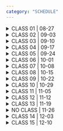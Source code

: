 ```yaml
---
category: "SCHEDULE"
---
```



<details>
<summary>
CLASS 01 | 08-27
</summary>

<div class = "class-schedule-details">

#### During Class
- Introductions
- Course Overview
- Objects & Non-Objects Overview Lecture
- Overview of Tools for Semester Work

#### Before Next Class
- Start an [are.na](https://www.are.na/) account
  - This is where you will keep your sketchbook for the course
  - Create a Channel called 'Objects and Non'
  - Connect your Channel to the [Class Channel](https://www.are.na/stalgia-grigg/objects-non)

- Listen to [Graham Harman's Lecture: Object and the Arts](https://www.youtube.com/watch?v=QJ0GR9bf00g)
- Read [The Nadir of Ooo: From Graham Harman's Tool-Being to Timothy Morton;s Realist Magic: Objects, Ontology, Causality](https://www.meineigenheim.org/ccny/diap/B2050_old/materials/ooo/nadir_of_ooo_brown.pdf)
- Bring an object to the next class that **decenters you**
  - You can 'bring' the object in the form of documentation, evidence, or you can have the physical object with you during class


</div>

</details>

<details>
<summary>
CLASS 02 | 09-03
</summary>

<div class = "class-schedule-details">

#### During Class
- Reading Discussion
- Object Discussion
- Artist Lecture (Material and Presence)

#### Before Next Class
- Read [Tim Morton's Introduction to "Realist Magic: Objects, Ontology, Causality"](https://www.meineigenheim.org/ccny/diap/B2050_old/materials/ooo/realist-magic-objects-ontology-causality.pdf)
- Bring something malleable to class, something without finalized form, something that can be manipulated by your hands
  - Examples: clay, playdoh, dough, slime, mud, peanut butter, etc (note these examples are straightforward, feel free to surprise us)

</div>

</details>

<details>
<summary>
CLASS 03 | 09-10
</summary>

<div class = "class-schedule-details">

#### During Class
- Mutability Discussion
- Photogrammetry Workshop Pt 1
- Lecture on Interobject Relationships

#### Before Next Class
- Document 5 relationships between objects that tell a story
  - These can be photographs, drawings, whatever is generative for you
  - These can be constructed or discovered
  - Start a new are.na channel named "Incidental or Made" that is connected to your "Objects & Non" Channel
  - Add your 5 documents to the channel
  - Bonus points if these object-relationship-configurations in a way that you can express (not actual bonus points, just a good goal)
- Read [Chapter 1: Irreductions of Prince of Networks by Graham Harmon](http://www.re-press.org/book-files/OA_Version_780980544060_Prince_of_Networks.pdf)


</div>

</details>

<details>
<summary>
CLASS 04 | 09-17
</summary>

<div class = "class-schedule-details">

#### During Class
- View and Discuss 'Incidental and Made' homework
- Photogrammetry Workshop Pt. 2
- Lecture on Material vs. Immaterial

#### Before Next Class
- Develop an idea for an artwork that engages with 1 of the following binaries:
  - Subject v. Object
  - Material v. Immaterial
  - Mutable v. Immutable
  - Connected v. Disconnected
- This artwork can be based on prior work, it can also be an adaptation of an ongoing project
- The project should be scoped so that it can be completed for critique in 1 month
- Prepare a 10-slide proposal presentation for your artwork
- Your presentation should include information on both the conceptual intentions and practical considerations for the project
- Bring your proposal to next class, you will screenshare and present your idea, we will offer feedback

</div>

</details>

<details>
<summary>
CLASS 05 | 09-24
</summary>

<div class = "class-schedule-details">

#### During Class
- View your proposals and share feedback with one another

#### Before Next Class
- Read [the Introduction to 'On the Existence of Digital Objects' by Yuk Hui](https://sgp1.digitaloceanspaces.com/proletarian-library/My-library/Yuk%20Hui/On%20the%20Existence%20of%20Digital%20Objects%20%28Electronic%20Mediations%29%20%28455%29/On%20the%20Existence%20of%20Digital%20Objects%20%28Elect%20-%20Yuk%20Hui.pdf)
- Read [Form and Relation: Materialism on an Uncanny Stage by Yuk Hui](http://digitalmilieu.net/documents/Hui_form%20and%20relation.pdf)

- Document 5 'digital objects'
  - Documentation can be photographs, drawings, whatever is expressive
  - Start a new are.na channel named "Digital Objects" that is connected to your "Objects & Non" Channel
  - Add your 5 documents to the channel
  - Bonus points if these object-relationship-configurations in a way that you can express (not actual bonus points, just a good goal)


</div>

</details>

<details>
<summary>
CLASS 06 | 10-01
</summary>

<div class = "class-schedule-details">

#### During Class
- Reading Discussion
- Digital Materiality lecture

#### Before Next Class
- Prepare work-in-progress documentation or anything useful for 1-on-1 studio visits
- Create a 'Project 1' channel and connect it to your 'Objects and Non' channel
  - Add 10 reference blocks to this new channel
  - These reference blocks can be sketches, found images, notes, anything that shows your active thinking

</div>

</details>

<details>
<summary>
CLASS 07 | 10-08
</summary>

<div class = "class-schedule-details">

#### During Class
- 1-on-1 studio visits

#### Before Next Class
- Read [Black Mysticism by Calvin Warren](https://unbag.net/end/black-mysticism)
- Read A Poetics of the Undercommons by Fred Moten

</div>

</details>

<details>
<summary>
CLASS 08 | 10-15
</summary>

<div class = "class-schedule-details">

#### During Class
- Reading Discussion
- Brief 1-on-1 Meetings

#### Before Next Class
- Finish Project 1 for Critique

</div>

</details>

<details>
<summary>
CLASS 09 | 10-22
</summary>

<div class = "class-schedule-details">

#### During Class
- Critique

#### Before Next Class
- Read Strange Weather: Indigenous Materialisms, New Materialism, and Colonialism by Alison Ravenscroft
- Read Excerpt from Vibrant Matter by Jane Bennet
- Read Animacies: Biopolitics, Racial Mattering, and Queer Affect by Mel Chin
- Read 3D Additivist Manifesto

</div>

</details>

<details>
<summary>
CLASS 10 | 10-29
</summary>

<div class = "class-schedule-details">

#### During Class
- Discuss Readings
- Technical Workshop (TBD)

#### Before Next Class
- Prepare a 10-slide proposal presentation for your final project

</div>

</details>

<details>
<summary>
CLASS 11 | 11-05
</summary>

<div class = "class-schedule-details">

#### During Class
- View your proposals and share feedback with one another

#### Before Next Class
- Create a 'Project 2' channel and connect it to your 'Objects and Non' channel
  - Add 10 reference blocks to this new channel
  - These reference blocks can be sketches, found images, notes, anything that shows your active thinking

- Read TBD Readings on Mimickry and Hyperrealism

</div>

</details>

<details>
<summary>
CLASS 12 | 11-12
</summary>

<div class = "class-schedule-details">

#### During Class
- Technical Tutorial (TBD)

#### Before Next Class

- Read TBD

</div>

</details>

<details>
<summary>
CLASS 13 | 11-19
</summary>

<div class = "class-schedule-details">

#### During Class
- 1-on-1 Meetings

#### Before Next Class

- Read TBD

</div>

</details>

<details>
<summary>
NO CLASS | 11-26
</summary>

### DECOLONIZE YOUR LIFE DAY

</details>

<details>
<summary>
CLASS 14 | 12-03
</summary>

<div class = "class-schedule-details">

#### During Class
- Final Project Critique

#### Before Next Class

- Read Art-Object Post-Internet by Artie Vierkant
- Document your work
- Think of the documentation as itself an artwork
- Use feedback from the critique to inform your decisions in documentation
- Create a new are.na channel with the title of your artwork, connect this to your 'Objects and Non' channel
- Upload your documentation to this new channel before the start of class

</div>

</details>

<details>
<summary>
CLASS 15 | 12-10
</summary>

<div class = "class-schedule-details">

#### During Class
- Final Documentation Critique


</div>

</details>
